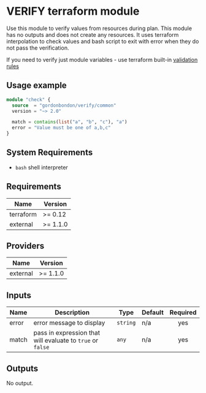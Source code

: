 # VERIFY terraform module

Use this module to verify values from resources during plan. This module has no outputs
and does not create any resources. It uses terraform interpolation to check values
and bash script to exit with error when they do not pass the verification.

If you need to verify just module variables - use terraform built-in [validation rules](https://www.terraform.io/docs/configuration/variables.html#custom-validation-rules)

## Usage example

```terraform
module "check" {
  source  = "gordonbondon/verify/common"
  version = "~> 2.0"

  match = contains(list("a", "b", "c"), "a")
  error = "Value must be one of a,b,c"
}
```

## System Requirements

* `bash` shell interpreter

<!-- BEGINNING OF PRE-COMMIT-TERRAFORM DOCS HOOK -->
## Requirements

| Name | Version |
|------|---------|
| terraform | >= 0.12 |
| external | >= 1.1.0 |

## Providers

| Name | Version |
|------|---------|
| external | >= 1.1.0 |

## Inputs

| Name | Description | Type | Default | Required |
|------|-------------|------|---------|:--------:|
| error | error message to display | `string` | n/a | yes |
| match | pass in expression that will evaluate to `true` or `false` | `any` | n/a | yes |

## Outputs

No output.

<!-- END OF PRE-COMMIT-TERRAFORM DOCS HOOK -->
